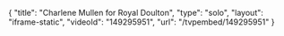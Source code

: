 {
    "title": "Charlene Mullen for Royal Doulton",
    "type": "solo",
    "layout": "iframe-static",
    "videoId": "149295951",
    "url": "\/tvpembed\/149295951"
}